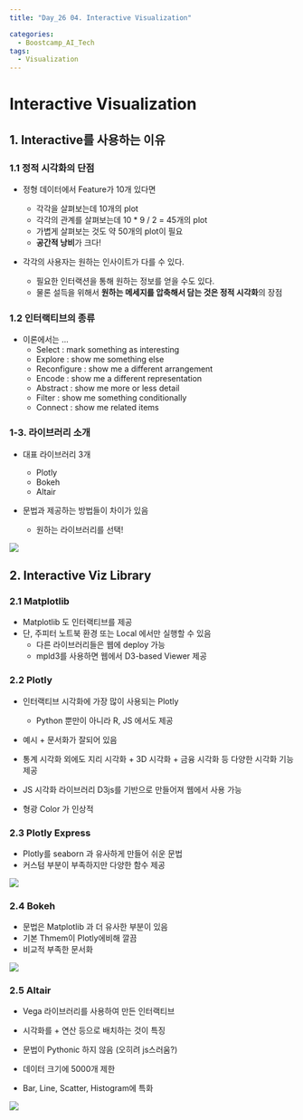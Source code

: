 ```yaml
---
title: "Day_26 04. Interactive Visualization"

categories:
  - Boostcamp_AI_Tech
tags:
  - Visualization
---
```


# Interactive Visualization

## 1. Interactive를 사용하는 이유

### 1.1 정적 시각화의 단점

- 정형 데이터에서 Feature가 10개 있다면
  - 각각을 살펴보는데 10개의 plot
  - 각각의 관계를 살펴보는데 10 * 9 / 2 = 45개의 plot
  - 가볍게 살펴보는 것도 약 50개의 plot이 필요
  - **공간적 낭비**가 크다!

- 각각의 사용자는 원하는 인사이트가 다를 수 있다.
  - 필요한 인터랙션을 통해 원하는 정보를 얻을 수도 있다.
  - 물론 설득을 위해서 **원하는 메세지를 압축해서 담는 것은 정적 시각화**의 장점

### 1.2 인터랙티브의 종류

- 이론에서는 ...
  - Select : mark something as interesting
  - Explore : show me something else
  - Reconfigure : show me a different arrangement
  - Encode : show me a different representation
  - Abstract : show me more or less detail
  - Filter : show me something conditionally
  - Connect : show me related items

### 1-3. 라이브러리 소개

- 대표 라이브러리 3개
  - Plotly
  - Bokeh
  - Altair

- 문법과 제공하는 방법들이 차이가 있음
  - 원하는 라이브러리를 선택!

![]({{site.url}}/assets/images/1631025071002.png)

## 2. Interactive Viz Library

### 2.1 Matplotlib

- Matplotlib 도 인터랙티브를 제공
- 단, 주피터 노트북 환경 또는 Local 에서만 실행할 수 있음
  - 다른 라이브러리들은 웹에 deploy 가능
  - mpld3를 사용하면 웹에서 D3-based Viewer 제공

### 2.2 Plotly

- 인터랙티브 시각화에 가장 많이 사용되는 Plotly
  - Python 뿐만이 아니라 R, JS 에서도 제공

- 예시 + 문서화가 잘되어 있음
- 통계 시각화 외에도 지리 시각화 + 3D 시각화 + 금융 시각화 등 다양한 시각화 기능 제공
- JS 시각화 라이브러리 D3js를 기반으로 만들어져 웹에서 사용 가능
- 형광 Color 가 인상적

### 2.3 Plotly Express

- Plotly를 seaborn 과 유사하게 만들어 쉬운 문법
- 커스텀 부분이 부족하지만 다양한 함수 제공

![]({{site.url}}/assets/images/1631025308902.png)

### 2.4 Bokeh

- 문법은 Matplotlib 과 더 유사한 부분이 있음
- 기본 Thmem이 Plotly에비해 깔끔
- 비교적 부족한 문서화

![]({{site.url}}/assets/images/1631025393618.png)

### 2.5 Altair

- Vega 라이브러리를 사용하여 만든 인터랙티브
- 시각화를 + 연산 등으로 배치하는 것이 특징

- 문법이 Pythonic 하지 않음 (오히려 js스러움?)
- 데이터 크기에 5000개 제한

- Bar, Line, Scatter, Histogram에 특화

![]({{site.url}}/assets/images/1631025472581.png)

